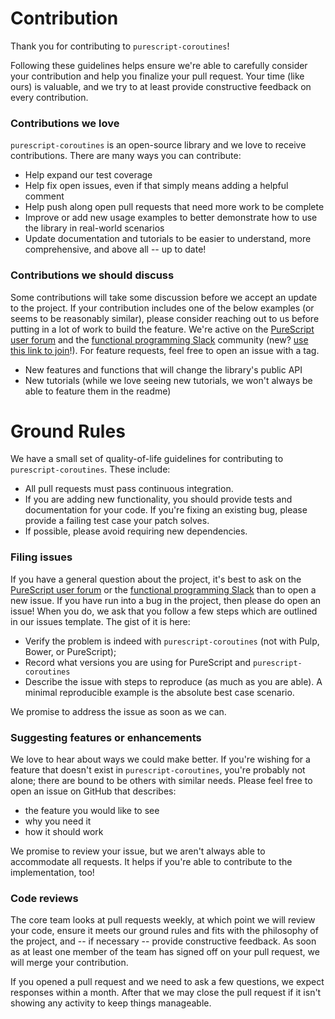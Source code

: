 # Contribution

Thank you for contributing to `purescript-coroutines`!

Following these guidelines helps ensure we're able to carefully consider your contribution and help you finalize your pull request. Your time (like ours) is valuable, and we try to at least provide constructive feedback on every contribution.

### Contributions we love
`purescript-coroutines` is an open-source library and we love to receive contributions. There are many ways you can contribute:

* Help expand our test coverage
* Help fix open issues, even if that simply means adding a helpful comment
* Help push along open pull requests that need more work to be complete
* Improve or add new usage examples to better demonstrate how to use the library in real-world scenarios
* Update documentation and tutorials to be easier to understand, more comprehensive, and above all -- up to date!

### Contributions we should discuss
Some contributions will take some discussion before we accept an update to the project. If your contribution includes one of the below examples (or seems to be reasonably similar), please consider reaching out to us before putting in a lot of work to build the feature. We're active on the [PureScript user forum](https://discourse.purescript.org) and the [functional programming Slack](https://functionalprogramming.slack.com/) community (new? [use this link to join](https://fpchat-invite.herokuapp.com/)!). For feature requests, feel free to open an issue with a tag.

* New features and functions that will change the library's public API
* New tutorials (while we love seeing new tutorials, we won't always be able to feature them in the readme)

# Ground Rules

We have a small set of quality-of-life guidelines for contributing to `purescript-coroutines`. These include:

* All pull requests must pass continuous integration.
* If you are adding new functionality, you should provide tests and documentation for your code. If you're fixing an existing bug, please provide a failing test case your patch solves.
* If possible, please avoid requiring new dependencies.

### Filing issues
If you have a general question about the project, it's best to ask on the [PureScript user forum](https://discourse.purescript.org) or the [functional programming Slack](https://functionalprogramming.slack.com/) than to open a new issue. If you have run into a bug in the project, then please do open an issue! When you do, we ask that you follow a few steps which are outlined in our issues template. The gist of it is here:

* Verify the problem is indeed with `purescript-coroutines` (not with Pulp, Bower, or PureScript);
* Record what versions you are using for PureScript and `purescript-coroutines`
* Describe the issue with steps to reproduce (as much as you are able). A minimal reproducible example is the absolute best case scenario.

We promise to address the issue as soon as we can.

### Suggesting features or enhancements
We love to hear about ways we could make  better. If you're wishing for a feature that doesn't exist in `purescript-coroutines`, you're probably not alone; there are bound to be others with similar needs. Please feel free to open an issue on GitHub that describes:

* the feature you would like to see
* why you need it
* how it should work

We promise to review your issue, but we aren't always able to accommodate all requests. It helps if you're able to contribute to the implementation, too!

### Code reviews
The core team looks at pull requests weekly, at which point we will review your code, ensure it meets our ground rules and fits with the philosophy of the project, and -- if necessary -- provide constructive feedback. As soon as at least one member of the team has signed off on your pull request, we will merge your contribution.

If you opened a pull request and we need to ask a few questions, we expect responses within a month. After that we may close the pull request if it isn't showing any activity to keep things manageable.
